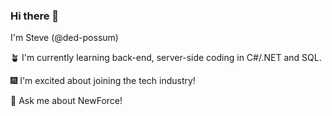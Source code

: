 ### Hi there 👋
I'm Steve (@ded-possum)

🪴 I'm currently learning back-end, server-side coding in C#/.NET and SQL.

🎆 I'm excited about joining the tech industry!

💬 Ask me about NewForce!


<!--
**ded-possum/ded-possum** is a ✨ _special_ ✨ repository because its `README.md` (this file) appears on your GitHub profile.

Here are some ideas to get you started:

- 🔭 I’m currently working on ...
- 🌱 I’m currently learning ...
- 👯 I’m looking to collaborate on ...
- 🤔 I’m looking for help with ...
- 💬 Ask me about ...
- 📫 How to reach me: ...
- 😄 Pronouns: ...
- ⚡ Fun fact: ...
-->
